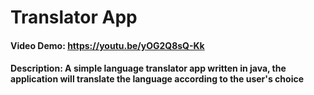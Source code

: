 
# Translator App 
#### Video Demo:  https://youtu.be/yOG2Q8sQ-Kk
#### Description: A simple language translator app written in java, the application will translate the language according to the user's choice
